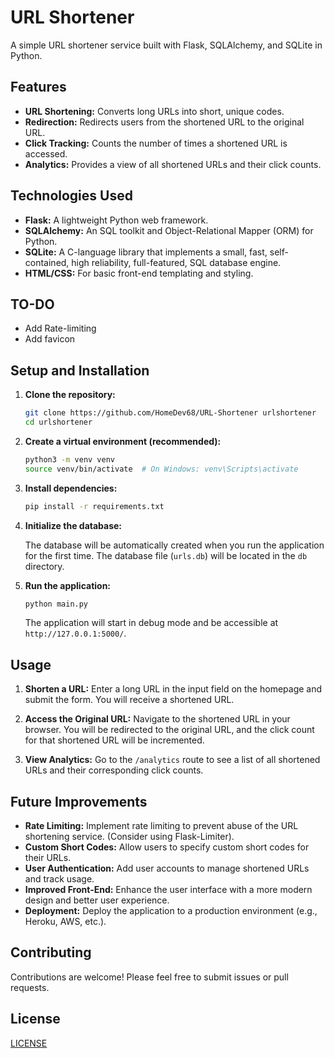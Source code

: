 # URL Shortener

A simple URL shortener service built with Flask, SQLAlchemy, and SQLite in Python. 
## Features

*   **URL Shortening:**  Converts long URLs into short, unique codes.
*   **Redirection:**  Redirects users from the shortened URL to the original URL.
*   **Click Tracking:**  Counts the number of times a shortened URL is accessed.
*   **Analytics:**  Provides a view of all shortened URLs and their click counts.

## Technologies Used

*   **Flask:**  A lightweight Python web framework.
*   **SQLAlchemy:**  An SQL toolkit and Object-Relational Mapper (ORM) for Python.
*   **SQLite:**  A C-language library that implements a small, fast, self-contained, high reliability, full-featured, SQL database engine.
*   **HTML/CSS:**  For basic front-end templating and styling.

## TO-DO
- Add Rate-limiting
- Add favicon

## Setup and Installation

1.  **Clone the repository:**

    ```bash
    git clone https://github.com/HomeDev68/URL-Shortener urlshortener
    cd urlshortener
    ```

2.  **Create a virtual environment (recommended):**

    ```bash
    python3 -m venv venv
    source venv/bin/activate  # On Windows: venv\Scripts\activate
    ```

3.  **Install dependencies:**

    ```bash
    pip install -r requirements.txt
    ```

4.  **Initialize the database:**

    The database will be automatically created when you run the application for the first time.  The database file (`urls.db`) will be located in the `db` directory.

5.  **Run the application:**

    ```bash
    python main.py
    ```

    The application will start in debug mode and be accessible at `http://127.0.0.1:5000/`.

## Usage

1.  **Shorten a URL:**  Enter a long URL in the input field on the homepage and submit the form.  You will receive a shortened URL.

2.  **Access the Original URL:**  Navigate to the shortened URL in your browser.  You will be redirected to the original URL, and the click count for that shortened URL will be incremented.

3.  **View Analytics:**  Go to the `/analytics` route to see a list of all shortened URLs and their corresponding click counts.

## Future Improvements

*   **Rate Limiting:**  Implement rate limiting to prevent abuse of the URL shortening service.  (Consider using Flask-Limiter).
*   **Custom Short Codes:**  Allow users to specify custom short codes for their URLs.
*   **User Authentication:**  Add user accounts to manage shortened URLs and track usage.
*   **Improved Front-End:**  Enhance the user interface with a more modern design and better user experience.
*   **Deployment:**  Deploy the application to a production environment (e.g., Heroku, AWS, etc.).

## Contributing

Contributions are welcome!  Please feel free to submit issues or pull requests.

## License

[LICENSE](LICENSE)
